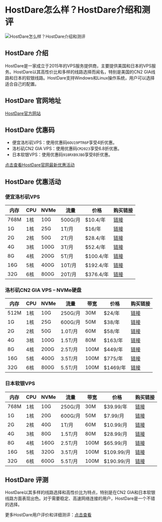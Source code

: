 # HostDare怎么样？HostDare介绍和测评

![HostDare怎么样？HostDare介绍和测评](https://github.com/user-attachments/assets/2d135f34-964e-4940-b4c3-701d40c0d3b6)

## HostDare 介绍
HostDare是一家成立于2015年的VPS服务提供商，主要提供美国和日本的VPS服务。HostDare以其高性价比和多样的线路选择而闻名，特别是美国的CN2 GIA线路和日本的软银线路。HostDare支持Windows和Linux操作系统，用户可以选择适合自己的配置。

## HostDare 官网地址
[HostDare官方网站](https://bill.hostdare.com/aff.php?aff=3827&gid=18)

## HostDare 优惠码
- 便宜洛杉矶VPS：使用优惠码`6OU19PTR6P`享受4折优惠。
- 洛杉矶CN2 GIA VPS：使用优惠码`CM2023`享受6.8折优惠。
- 日本软银VPS：使用优惠码`918RXB9JBO`享受8折优惠。

[点击查看HostDare官网最新优惠活动](https://bill.hostdare.com/aff.php?aff=3827&gid=18)

## HostDare 优惠活动

### 便宜洛杉矶VPS

| 内存  | CPU  | NVMe  | 流量    | 价格       | 购买链接 |
|-------|------|-------|---------|------------|----------|
| 768M  | 1核  | 10G   | 500G/月 | $10.4/年   | [链接](https://bill.hostdare.com/aff.php?aff=3827&pid=113) |
| 1G    | 1核  | 25G   | 1T/月   | $16/年     | [链接](https://bill.hostdare.com/aff.php?aff=3827&pid=60) |
| 2G    | 2核  | 50G   | 2T/月   | $28.4/年   | [链接](https://bill.hostdare.com/aff.php?aff=3827&pid=61) |
| 4G    | 3核  | 100G  | 3T/月   | $52.4/年   | [链接](https://bill.hostdare.com/aff.php?aff=3827&pid=62) |
| 8G    | 4核  | 200G  | 5T/月   | $100.4/年  | [链接](https://bill.hostdare.com/aff.php?aff=3827&pid=102) |
| 16G   | 5核  | 400G  | 10T/月  | $192.4/年  | [链接](https://bill.hostdare.com/aff.php?aff=3827&pid=103) |
| 32G   | 6核  | 800G  | 20T/月  | $376.4/年  | [链接](https://bill.hostdare.com/aff.php?aff=3827&pid=104) |



### 洛杉矶CN2 GIA VPS – NVMe硬盘

| 内存  | CPU  | NVMe  | 流量    | 带宽    | 价格       | 购买链接 |
|-------|------|-------|---------|---------|------------|----------|
| 512M  | 1核  | 10G   | 250G/月 | 30M     | $24/年     | [链接](https://bill.hostdare.com/aff.php?aff=3827&pid=112) |
| 1G    | 1核  | 25G   | 600G/月 | 50M     | $38/年     | [链接](https://bill.hostdare.com/aff.php?aff=3827&pid=106) |
| 2G    | 2核  | 50G   | 1.0T/月 | 60M     | $58/年     | [链接](https://bill.hostdare.com/aff.php?aff=3827&pid=107) |
| 4G    | 3核  | 100G  | 1.5T/月 | 80M     | $163/年    | [链接](https://bill.hostdare.com/aff.php?aff=3827&pid=108) |
| 8G    | 4核  | 200G  | 2.5T/月 | 100M    | $449/年    | [链接](https://bill.hostdare.com/aff.php?aff=3827&pid=109) |
| 16G   | 5核  | 400G  | 3.5T/月 | 100M    | $775/年    | [链接](https://bill.hostdare.com/aff.php?aff=3827&pid=110) |
| 32G   | 6核  | 800G  | 5.5T/月 | 100M    | $1469/年   | [链接](https://bill.hostdare.com/aff.php?aff=3827&pid=110) |



### 日本软银VPS

| 内存  | CPU  | NVMe  | 流量    | 带宽    | 价格        | 购买链接 |
|-------|------|-------|---------|---------|-------------|----------|
| 768M  | 1核  | 10G   | 250G/月 | 30M     | $39.99/年   | [链接](https://bill.hostdare.com/aff.php?aff=3827&pid=129) |
| 1G    | 1核  | 20G   | 600G/月 | 50M     | $7.99/月    | [链接](https://bill.hostdare.com/aff.php?aff=3827&pid=130) |
| 2G    | 2核  | 40G   | 1T/月   | 60M     | $10.99/月   | [链接](https://bill.hostdare.com/aff.php?aff=3827&pid=131) |
| 4G    | 3核  | 80G   | 1.5T/月 | 80M     | $28.99/月   | [链接](https://bill.hostdare.com/aff.php?aff=3827&pid=132) |
| 8G    | 4核  | 160G  | 2.5T/月 | 100M    | $65.99/月   | [链接](https://bill.hostdare.com/aff.php?aff=3827&pid=133) |
| 16G   | 5核  | 320G  | 3.5T/月 | 100M    | $109.99/月  | [链接](https://bill.hostdare.com/aff.php?aff=3827&pid=134) |
| 32G   | 6核  | 600G  | 5.5T/月 | 100M    | $190.99/月  | [链接](https://bill.hostdare.com/aff.php?aff=3827&pid=135) |



## HostDare 评测
HostDare以其多样的线路选择和高性价比为特点，特别是在CN2 GIA和日本软银线路方面表现出色。对于需要稳定、高速网络连接的用户，HostDare是一个不错的选择。

更多HostDare用户评价和详细测评：[点击查看](https://bill.hostdare.com/aff.php?aff=3827&gid=18)
